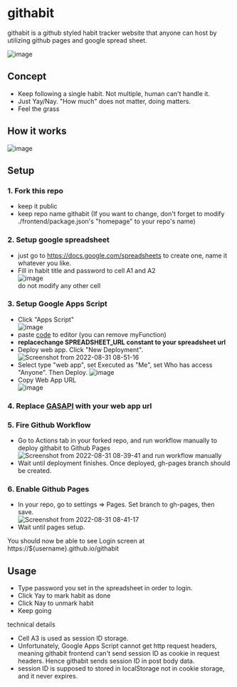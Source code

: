# githabit
githabit is a github styled habit tracker website that anyone can host by utilizing github pages and google spread sheet.

![image](https://user-images.githubusercontent.com/97814789/187536466-84ed0391-4ae8-4fac-8aad-6bc2a9f63ad8.png)

## Concept
- Keep following a single habit. Not multiple, human can't handle it.
- Just Yay/Nay. "How much" does not matter, doing matters. 
- Feel the grass

## How it works
![image](https://user-images.githubusercontent.com/97814789/187274225-d46fd408-c731-4e18-b8fe-cfa23a66f862.png)

## Setup
### 1. Fork this repo
- keep it public
- keep repo name githabit (If you want to change, don't forget to modify ./frontend/package.json's "homepage" to your repo's name)

### 2. Setup google spreadsheet
- just go to https://docs.google.com/spreadsheets to create one, name it whatever you like.  
- Fill in habit title and password to cell A1 and A2  
![image](https://user-images.githubusercontent.com/97814789/187562782-e95d6f69-0b1a-4a2b-b226-2ef9dbe0a5cb.png)  
do not modify any other cell

### 3. Setup Google Apps Script
- Click "Apps Script"  
![image](https://user-images.githubusercontent.com/97814789/187563099-3fbad964-b74d-4f8f-9bfc-8d6a3b887b10.png)
- paste [code](https://github.com/0xsuk/githabit/blob/main/backend/Code.gs.js) to editor (you can remove myFunction)
- **replacechange SPREADSHEET_URL constant to your spreadsheet url**
- Deploy web app. Click "New Deployment". 
![Screenshot from 2022-08-31 08-51-16](https://user-images.githubusercontent.com/97814789/187563861-6bb9f1f1-48a0-45f9-a32c-62822ffdf37a.png)
- Select type "web app", set Executed as "Me", set Who has access "Anyone". Then Deploy.
![image](https://user-images.githubusercontent.com/97814789/187563825-f06d63ff-a245-464c-bc39-3becb8c68509.png)
- Copy Web App URL  
![image](https://user-images.githubusercontent.com/97814789/187564133-209404c7-fdac-4220-bd0e-a31073c40837.png)

### 4. Replace [GASAPI](https://github.com/0xsuk/githabit/blob/main/frontend/src/constants.js) with your web app url

### 5. Fire Github Workflow
- Go to Actions tab in your forked repo, and run workflow manually to deploy githabit to Github Pages
![Screenshot from 2022-08-31 08-39-41](https://user-images.githubusercontent.com/97814789/187564602-2fd68f3a-6eaa-41d3-85ff-78ae004f6a42.png)
and run workflow manually
- Wait until deployment finishes. Once deployed, gh-pages branch should be created.

### 6. Enable Github Pages
- In your repo, go to settings => Pages. Set branch to gh-pages, then save.  
![Screenshot from 2022-08-31 08-41-17](https://user-images.githubusercontent.com/97814789/187564901-65addd49-edc2-4274-ac55-5b73cf190d47.png)
- Wait until pages setup. 

You should now be able to see Login screen at https://${username}.github.io/githabit

## Usage
- Type password you set in the spreadsheet in order to login. 
- Click Yay to mark habit as done
- Click Nay to unmark habit
- Keep going

technical details
- Cell A3 is used as session ID storage.
- Unfortunately, Google Apps Script cannot get http request headers, meaning githabit frontend can't send session ID as cookie in request headers. Hence githabit sends session ID in post body data. 
- session ID is supposed to stored in localStorage not in cookie storage, and it never expires.
